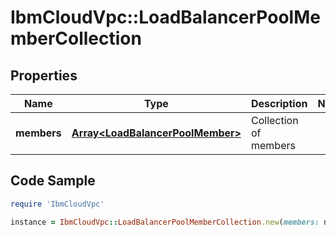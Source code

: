# IbmCloudVpc::LoadBalancerPoolMemberCollection

## Properties

Name | Type | Description | Notes
------------ | ------------- | ------------- | -------------
**members** | [**Array&lt;LoadBalancerPoolMember&gt;**](LoadBalancerPoolMember.md) | Collection of members | 

## Code Sample

```ruby
require 'IbmCloudVpc'

instance = IbmCloudVpc::LoadBalancerPoolMemberCollection.new(members: null)
```



